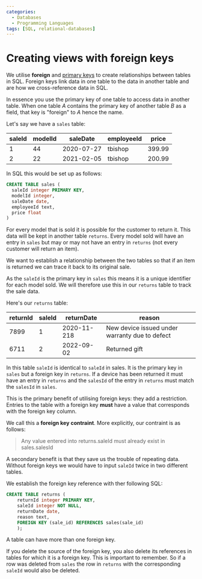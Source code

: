```yaml
---
categories:
  - Databases
  - Programming Languages
tags: [SQL, relational-databases]
---
```


# Creating views with foreign keys

We utilise **foreign** and
[primary keys](/Databases/Relational_Databases/Primary_key.md) to create
relationships between tables in SQL. Foreign keys link data in one table to the
data in another table and are how we cross-reference data in SQL.

In essence you use the primary key of one table to access data in another table.
When one table _A_ contains the primary key of another table _B_ as a field,
that key is "foreign" to _A_ hence the name.

Let's say we have a `sales` table:

| saleId | modelId | saleDate   | employeeId | price  |
| ------ | ------- | ---------- | ---------- | ------ |
| 1      | 44      | 2020-07-27 | tbishop    | 399.99 |
| 2      | 22      | 2021-02-05 | tbishop    | 200.99 |

In SQL this would be set up as follows:

```sql
CREATE TABLE sales (
  saleId integer PRIMARY KEY,
  modelId integer,
  saleDate date,
  employeeId text,
  price float
)
```

For every model that is sold it is possible for the customer to return it. This
data will be kept in another table `returns`. Every model sold will have an
entry in `sales` but may or may not have an entry in `returns` (not every
customer will return an item).

We want to establish a relationship between the two tables so that if an item is
returned we can trace it back to its original sale.

As the `saleId` is the primary key in `sales` this means it is a unique
identifier for each model sold. We will therefore use this in our `returns`
table to track the sale data.

Here's our `returns` table:

| returnId | saleId | returnDate  | reason                                         |
| -------- | ------ | ----------- | ---------------------------------------------- |
| 7899     | 1      | 2020-11-218 | New device issued under warranty due to defect |
| 6711     | 2      | 2022-09-02  | Returned gift                                  |

In this table `saleId` is identical to `saleId` in sales. It is the primary key
in `sales` but a foreign key in `returns`. If a device has been returned it must
have an entry in `returns` and the `salesId` of the entry in `returns` must
match the `salesId` in `sales`.

This is the primary benefit of utilising foreign keys: they add a restriction.
Entries to the table with a foreign key **must** have a value that corresponds
with the foreign key column.

We call this a **foreign key contraint**. More explicitly, our contraint is as
follows:

> Any value entered into returns.saleId must already exist in sales.salesId

A secondary benefit is that they save us the trouble of repeating data. Without
foreign keys we would have to input `saleId` twice in two different tables.

We establish the foreign key reference with ther following SQL:

```sql
CREATE TABLE returns (
	returnId integer PRIMARY KEY,
	saleId integer NOT NULL,
	returnDate date,
	reason text,
	FOREIGN KEY (sale_id) REFERENCES sales(sale_id)
	);
```

A table can have more than one foreign key.

If you delete the source of the foreign key, you also delete its references in
tables for which it is a foreign key. This is important to remember. So if a row
was deleted from `sales` the row in `returns` with the corresponding `saleId`
would also be deleted.
